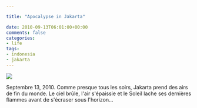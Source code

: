 ```yaml
---

title: "Apocalypse in Jakarta"

date: 2010-09-13T06:01:00+00:00
comments: false
categories: 
- life
tags:
- indonesia
- jakarta
---
```

![](20100913-004.jpg.scaled1000.jpg)

Septembre 13, 2010. Comme presque tous les soirs, Jakarta prend des airs de fin du monde. Le ciel brûle, l'air s'épaissie et le Soleil lache ses dernières flammes avant de s'écraser sous l'horizon...
